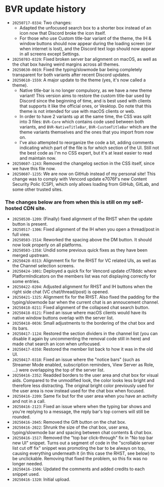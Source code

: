 # BVR update history 
- `20250717-0334`: Two changes:
  - Adapted the unfocused search box to a shorter box instead of an icon now that Discord broke the icon itself.
  - For those who use Custom title-bar variant of the theme, the IH & window buttons should now appear during the loading screen (or when internet is lost), and the Discord text logo should now appear in all screens except Settings.
- `20250703-0329`: Fixed broken server bar alignment on macOS, as well as the chat box having weird margins across all themes. 
- `20250630-0019`: Fixed the typing/slowmode bar being completely transparent for both variants after recent Discord updates. 
- `20250610-1559`: A major update to the theme (yes, it's now called a theme). 
  - Native title-bar is no longer compulsory, as we have a new theme variant! This version aims to restore the custom title-bar used by Discord since the beginning of time, and is best used with clients that supports it like the official ones, or Vesktop. Do note that this theme is not intended for use with macOS clients or web. 
  - In order to have 2 variants up at the same time, the CSS was split into 3 files: `BVR-Core` which contains code used between both variants, and `BVR-NativeTitleBar`, `BVR-CustomTitleBar` which are the theme variants themselves and the ones that you import from now on. 
  - I've also attempted to reorganize the code a bit, adding comments indicating which part of the file is for which section of the UI. Still not the best code as I'm no CSS expert, but it's at least easier to read and maintain now. 
- `20250607-1243`: Removed the changelog section in the CSS itself, since we have this file now.
- `20250607-1235`: We are now on GitHub instead of my personal site! This change was to comply with Vencord update e7076f's new Content Security Polic (CSP), which only allows loading from GitHub, GitLab, and some other trusted sites. 
### The changes below are from when this is still on my self-hosted CDN site. 
- `20250530-1209`: (Finally) fixed alignment of the RHST when the update button is present. 
- `20250517-1306`: Fixed alignment of the IH when you open a thread/post in full view. 
- `20250503-1514`: Reworked the spacing above the DM button. It should now look properly on all platforms. 
- `20250503-1358`: Undid some previous quick fixes as they have been merged upstream.
- `20250428-0313`: Alignment fix for the RHST for VC related UIs, as well as the Channel selection screens.
- `20250424-1001`: Deployed a quick fix for Vencord update cf78ddc where PlatformIndicators on the members list was not displaying correctly for some entries.
- `20250422-0204`: Adjusted alignment for RHST and IH buttons when the right side chat (VC chat/thread/post) is opened.
- `20250421-1325`: Alignment fix for the RHST. Also fixed the padding for the typing/slowmode bar when the current chat is an annoucement channel.
- `20250418-0211`: Fixed alignment of the collapsed chat search button.
- `20250418-0121`: Fixed an issue where macOS clients would have its native window buttons overlap with the server list.
- `20250418-0036`: Small adjustments to the bordering of the chat box and its bars.
- `20250417-1124`: Restored the section dividers in the channel list (you can disable it again by uncommenting the removal code still in here) and made chat search an icon when unfocused.
- `20250417-0350`: Restored the member list back to how it was in the old UI.
- `20250417-0318`: Fixed an issue where the "notice bars" (such as Streamer Mode enabled, subscription reminders, View Server as Role, ...) were overlapping the top of the server list.
- `20250416-2352`: Readded borders to the user area and chat box for visual aids. Compared to the unmodified look, the color looks less bright and therefore less distracting. The original bright color previously used for the user area is now instead used for the chat box when focused.
- `20250416-2209`: Same fix but for the user area when you have an activity and not in a call.
- `20250416-2123`: Fixed an issue where when the typing bar shows and you're replying to a message, the reply bar's top corners will still be rounded.
- `20250416-2045`: Removed the Gift button on the chat box.
- `20250416-2022`: Shrunk the size of the chat box, user area, typing/slowmode bar and spacing between chat contents & chat box. 
- `20250416-1517`: Removed the "top bar click-through" fix in "No top bar new UI" snippet.  Turns out a segment of code in the "scrollable server list cut off fix" snippet was promoting the bar to be always on top, causing everything underneath it (in this case the RHST, see below) to be unclickable. Removing that fixed the problem, so this fix was no longer needed.
- `20250416-1506`: Updated the comments and added credits to each snippet used.
- `20250416-1320`: Initial upload.
